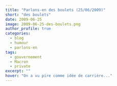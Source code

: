 ```yaml
---
title: "Parlons-en des boulets (25/06/2009)"
short: "des boulets"
date: 2009-06-25
image: 2009-06-25-des-boulets.png
author_profile: true
categories:
  - blog
  - humour
  - parlons-en
tags:
  - gouvernement
  - Macron
  - private
excerpt: ""
hover: "On a vu pire comme idée de carrière..."
---
```


